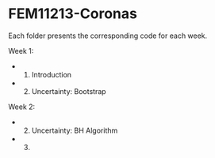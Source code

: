 # FEM11213-Coronas

Each folder presents the corresponding code for each week. 

Week 1: 
  - 1. Introduction
  - 2. Uncertainty: Bootstrap 
  
Week 2: 
  - 2. Uncertainty: BH Algorithm
  - 3. 